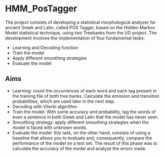 # HMM_PosTagger

The project consists of developing a statistical morphological analyzer for ancient Greek and Latin, called POS Tagger, based on the Hidden Markov Model statistical technique, using two Treebanks from the UD project.
The development involves the implementation of four fundamental tasks:
* Learning and Decoding function
* Train the model
* Apply different smoothing strategies
* Evaluate the model

## Aims
* Learning: count the occurrences of each word and each tag present in the training file of both tree banks. Calculate the emission and transition probabilities, which are used later in the next step.
* Decoding with Viterbi algorithm.
* Train the model: With some accuracy and probability, tag the words of even a sentence in both Greek and Latin that the model has never seen.
* Smoothing strategy: apply different smoothing strategies when the model is faced with unknown words.
* Evaluate the model: this task, on the other hand, consists of using a baseline that allows you to evaluate and, consequently, compare the performance of the model on a test set. The result of this phase was to calculate the accuracy of the model and analyze the errors made.
